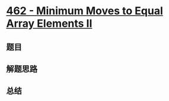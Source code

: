 # [462 - Minimum Moves to Equal Array Elements II](https://leetcode.com/problems/minimum-moves-to-equal-array-elements-ii/)

## 题目


## 解题思路


## 总结


